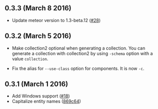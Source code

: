 ## 0.3.3 (March 8 2016)

* Update meteor version to 1.3-beta.12 ([#28](https://github.com/mantrajs/mantra-cli/pull/28))

## 0.3.2 (March 5 2016)

* Make collection2 optional when generating a collection. You can generate
a collection with collection2 by using `-schema` option with a value
`collection`.

* Fix the alias for `--use-class` option for components. It is now `-c`.


## 0.3.1 (March 1 2016)

* Add Windows support ([#18](https://github.com/mantrajs/mantra-cli/pull/18))
* Capitalize entity names ([869c64](https://github.com/mantrajs/mantra-cli/commit/869c642b4e5b3f3adbe42f4d89c8880c778c3dd4))
